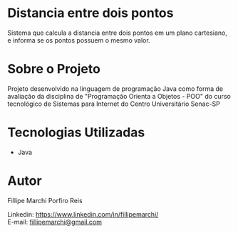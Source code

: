 # Distancia entre dois pontos
Sistema que calcula a distancia entre dois pontos em um plano cartesiano, e informa se os pontos possuem o mesmo valor.

# Sobre o Projeto
Projeto desenvolvido na linguagem de programação Java como forma de avaliação da disciplina de "Programação Orienta a Objetos - POO" do curso tecnológico de Sistemas para Internet do Centro Universitário Senac-SP

# Tecnologias Utilizadas
  
  * Java

# Autor

Fillipe Marchi Porfiro Reis

Linkedin: https://www.linkedin.com/in/fillipemarchi/
<br>
E-mail: fillipemarchi@gmail.com
